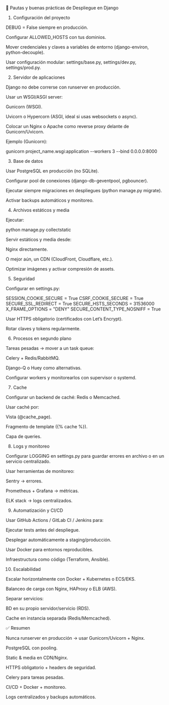 🚀 Pautas y buenas prácticas de Despliegue en Django
1. Configuración del proyecto

DEBUG = False siempre en producción.

Configurar ALLOWED_HOSTS con tus dominios.

Mover credenciales y claves a variables de entorno (django-environ, python-decouple).

Usar configuración modular: settings/base.py, settings/dev.py, settings/prod.py.

2. Servidor de aplicaciones

Django no debe correrse con runserver en producción.

Usar un WSGI/ASGI server:

Gunicorn (WSGI).

Uvicorn o Hypercorn (ASGI, ideal si usas websockets o async).

Colocar un Nginx o Apache como reverse proxy delante de Gunicorn/Uvicorn.

Ejemplo (Gunicorn):

gunicorn project_name.wsgi:application --workers 3 --bind 0.0.0.0:8000

3. Base de datos

Usar PostgreSQL en producción (no SQLite).

Configurar pool de conexiones (django-db-geventpool, pgbouncer).

Ejecutar siempre migraciones en despliegues (python manage.py migrate).

Activar backups automáticos y monitoreo.

4. Archivos estáticos y media

Ejecutar:

python manage.py collectstatic


Servir estáticos y media desde:

Nginx directamente.

O mejor aún, un CDN (CloudFront, Cloudflare, etc.).

Optimizar imágenes y activar compresión de assets.

5. Seguridad

Configurar en settings.py:

SESSION_COOKIE_SECURE = True
CSRF_COOKIE_SECURE = True
SECURE_SSL_REDIRECT = True
SECURE_HSTS_SECONDS = 31536000
X_FRAME_OPTIONS = "DENY"
SECURE_CONTENT_TYPE_NOSNIFF = True


Usar HTTPS obligatorio (certificados con Let’s Encrypt).

Rotar claves y tokens regularmente.

6. Procesos en segundo plano

Tareas pesadas → mover a un task queue:

Celery + Redis/RabbitMQ.

Django-Q o Huey como alternativas.

Configurar workers y monitorearlos con supervisor o systemd.

7. Cache

Configurar un backend de caché: Redis o Memcached.

Usar caché por:

Vista (@cache_page).

Fragmento de template ({% cache %}).

Capa de queries.

8. Logs y monitoreo

Configurar LOGGING en settings.py para guardar errores en archivo o en un servicio centralizado.

Usar herramientas de monitoreo:

Sentry → errores.

Prometheus + Grafana → métricas.

ELK stack → logs centralizados.

9. Automatización y CI/CD

Usar GitHub Actions / GitLab CI / Jenkins para:

Ejecutar tests antes del despliegue.

Desplegar automáticamente a staging/producción.

Usar Docker para entornos reproducibles.

Infraestructura como código (Terraform, Ansible).

10. Escalabilidad

Escalar horizontalmente con Docker + Kubernetes o ECS/EKS.

Balanceo de carga con Nginx, HAProxy o ELB (AWS).

Separar servicios:

BD en su propio servidor/servicio (RDS).

Cache en instancia separada (Redis/Memcached).

✅ Resumen

Nunca runserver en producción → usar Gunicorn/Uvicorn + Nginx.

PostgreSQL con pooling.

Static & media en CDN/Nginx.

HTTPS obligatorio + headers de seguridad.

Celery para tareas pesadas.

CI/CD + Docker + monitoreo.

Logs centralizados y backups automáticos.